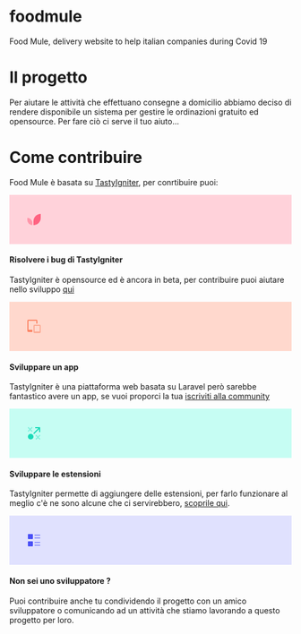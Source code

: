 # foodmule
Food Mule, delivery website to help italian companies during Covid 19


# Il progetto

Per aiutare le attività che effettuano consegne a domicilio abbiamo deciso di rendere disponibile un sistema per gestire le ordinazioni gratuito ed opensource. Per fare ciò ci serve il tuo aiuto...

# Come contribuire

Food Mule è basata su <a href="https://tastyigniter.com/">TastyIgniter</a>, per conrtibuire puoi:

<div class="features-wrap">
							<div class="feature text-center is-revealing" style="visibility: visible;">
                                <div class="feature-inner">
                                    <div class="feature-icon" style="background:#FFD2DA;">
										<svg width="88" height="88" xmlns="http://www.w3.org/2000/svg">
										    <g fill="none" fill-rule="nonzero">
										        <path d="M43 47v7a13 13 0 0 0 13-13v-7c-7.18 0-13 5.82-13 13z" fill="#FF6381"></path>
										        <path d="M32 41v4a9 9 0 0 0 9 9v-4a9 9 0 0 0-9-9z" fill="#FF97AA"></path>
										    </g>
										</svg>
                                    </div>
                                    <h4 class="feature-title h3-mobile mb-8">Risolvere i bug di TastyIgniter</h4>
                                    <p class="text-sm">TastyIgniter è opensource ed è ancora in beta, per contribuire puoi aiutare nello sviluppo <a target="_blank" href="https://tastyigniter.com/get-involved">qui</a></p>
                                </div>
                            </div>
							<div class="feature text-center is-revealing" style="visibility: visible;">
                                <div class="feature-inner">
                                    <div class="feature-icon" style="background:#FFD8CD;">
										<svg width="88" height="88" xmlns="http://www.w3.org/2000/svg">
										    <g fill="none" fill-rule="nonzero">
										        <path d="M54 56h-9a2 2 0 0 1-2-2V43a2 2 0 0 1 2-2h9a2 2 0 0 1 2 2v11a2 2 0 0 1-2 2zm-9-13v10h9V43h-9z" fill="#FCAC96"></path>
										        <path d="M41 50h-7V34h14v5h2v-5a2 2 0 0 0-2-2H34a2 2 0 0 0-2 2v18a2 2 0 0 0 2 2h7v-4z" fill="#FC8464"></path>
										    </g>
										</svg>
                                    </div>
                                    <h4 class="feature-title h3-mobile mb-8">Sviluppare un app</h4>
                                    <p class="text-sm">TastyIgniter è una piattaforma web basata su Laravel però sarebbe fantastico avere un app, se vuoi proporci la tua <a href="https://foodmule.zulipchat.com/join/eo7bl2wyebl209pyxuhkbnzr/" target="_blank">iscriviti alla community </a></p>
                                </div>
                            </div>
							<div class="feature text-center is-revealing" style="visibility: visible;">
                                <div class="feature-inner">
                                    <div class="feature-icon" style="background:#C6FDF3;">
										<svg width="88" height="88" xmlns="http://www.w3.org/2000/svg">
										    <g fill="none" fill-rule="nonzero">
										        <circle fill="#1ADAB7" cx="38" cy="50" r="5"></circle>
										        <path d="M53 42h2v-8a1 1 0 0 0-1-1h-8v2h5.586l-8.293 8.293a1 1 0 1 0 1.414 1.414L53 36.414V42z" fill="#1ADAB7"></path>
										        <path fill="#83F0DD" d="M34 41.414l3-3 3 3L41.414 40l-3-3 3-3L40 32.586l-3 3-3-3L32.586 34l3 3-3 3zM55.414 48L54 46.586l-3 3-3-3L46.586 48l3 3-3 3L48 55.414l3-3 3 3L55.414 54l-3-3z"></path>
										    </g>
										</svg>
                                    </div>
                                    <h4 class="feature-title h3-mobile mb-8">Sviluppare le estensioni</h4>
                                    <p class="text-sm">TastyIgniter permette di aggiungere delle estensioni, per farlo funzionare al meglio c'è ne sono alcune che ci servirebbero,  <a class="text-sm" href="https://github.com/orgs/foodmule/projects/1" target="_blank">scoprile qui</a>.</p>
                                </div>
                            </div>
							<div class="feature text-center is-revealing" style="visibility: visible;">
                                <div class="feature-inner">
                                    <div class="feature-icon" style="background:#E0E1FE;">
										<svg width="88" height="88" xmlns="http://www.w3.org/2000/svg">
										    <g fill="none" fill-rule="nonzero">
										        <path d="M41 42h-7a1 1 0 0 1-1-1v-7a1 1 0 0 1 1-1h7a1 1 0 0 1 1 1v7a1 1 0 0 1-1 1zM41 55h-7a1 1 0 0 1-1-1v-7a1 1 0 0 1 1-1h7a1 1 0 0 1 1 1v7a1 1 0 0 1-1 1z" fill="#4950F6"></path>
										        <path fill="#8D92FA" d="M45 34h10v2H45zM45 39h10v2H45zM45 47h10v2H45zM45 52h10v2H45z"></path>
										    </g>
										</svg>
                                    </div>
                                    <h4 class="feature-title h3-mobile mb-8">Non sei uno sviluppatore ?</h4>
                                    <p class="text-sm">Puoi contribuire anche tu condividendo il progetto con un amico sviluppatore o comunicando ad un attività che stiamo lavorando a questo progetto per loro.</p>
                                </div>
                            </div>
						</div>
